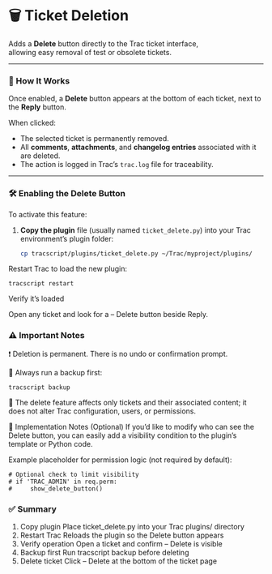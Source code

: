 # 🗑️ Ticket Deletion

Adds a **Delete** button directly to the Trac ticket interface,  
allowing easy removal of test or obsolete tickets.

---

### 🔧 How It Works

Once enabled, a **Delete** button appears at the bottom of each ticket, next to the **Reply** button.  

When clicked:
- The selected ticket is permanently removed.  
- All **comments**, **attachments**, and **changelog entries** associated with it are deleted.  
- The action is logged in Trac’s `trac.log` file for traceability.

---

### 🛠️ Enabling the Delete Button

To activate this feature:

1. **Copy the plugin** file (usually named `ticket_delete.py`) into your Trac environment’s plugin folder:

   ```bash
   cp tracscript/plugins/ticket_delete.py ~/Trac/myproject/plugins/
Restart Trac to load the new plugin:

~~~
tracscript restart
~~~

Verify it’s loaded

Open any ticket and look for a – Delete button beside Reply.

### ⚠️ Important Notes

❗ Deletion is permanent. There is no undo or confirmation prompt.

💾 Always run a backup first:

~~~
tracscript backup
~~~

🧱 The delete feature affects only tickets and their associated content; it does not alter Trac configuration, users, or permissions.

🧠 Implementation Notes (Optional)
If you’d like to modify who can see the Delete button,
you can easily add a visibility condition to the plugin’s template or Python code.

Example placeholder for permission logic (not required by default):

~~~
# Optional check to limit visibility
# if 'TRAC_ADMIN' in req.perm:
#     show_delete_button()
~~~


### ✅ Summary


1.	Copy plugin	Place ticket_delete.py into your Trac plugins/ directory
2.	Restart Trac	Reloads the plugin so the Delete button appears
3.	Verify operation	Open a ticket and confirm – Delete is visible
4.	Backup first	Run tracscript backup before deleting
5.	Delete ticket	Click – Delete at the bottom of the ticket page

